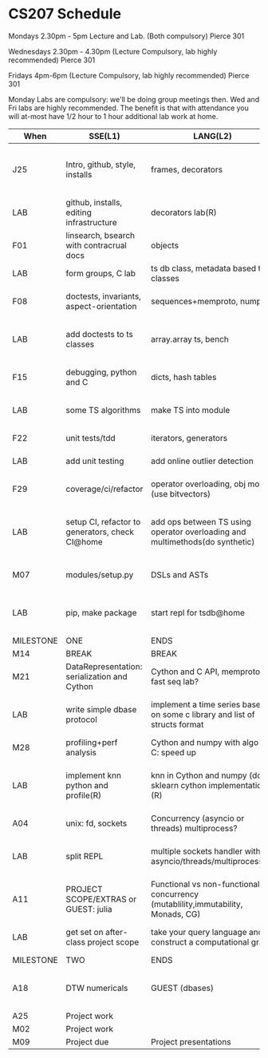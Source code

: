 # CS207 Schedule



Mondays 2.30pm - 5pm Lecture and Lab. (Both compulsory) Pierce 301

Wednesdays 2.30pm - 4.30pm (Lecture Compulsory, lab highly recommended) Pierce 301

Fridays 4pm-6pm (Lecture Compulsory, lab highly recommended) Pierce 301

Monday Labs are compulsory: we'll be doing group meetings then. Wed and Fri labs are highly recommended. The benefit is that with attendance you will at-most have 1/2 hour to 1 hour additional lab work at home.



| When      | SSE(L1)                                  | LANG(L2)                                 | DSA(L3)                                  | @home                                    |
| --------- | ---------------------------------------- | ---------------------------------------- | ---------------------------------------- | ---------------------------------------- |
| J25       | Intro, github, style, installs           | frames, decorators                       | computational models (recursive, iterative, div-conq) and O(n) |                                          |
| LAB       | github, installs, editing infrastructure | decorators lab(R)                        | fibonacci multiple ways(R)               |                                          |
| F01       | linsearch, bsearch with contracrual docs | objects                                  | lists+linkedlists, C                     |                                          |
| LAB       | form groups, C lab                       | ts db class, metadata based ts classes   | linked lists(R)                          | tsdb, ts class                           |
| F08       | doctests, invariants, aspect-orientation | sequences+memproto, numpy                | more C, pointers, memoryXXX              |                                          |
| LAB       | add doctests to ts classes               | array.array ts, bench                    | XXX                                      | ts class with contiguous memory numpy    |
| F15       | debugging, python and C                  | dicts, hash tables                       | numerical programming, simple FFT        |                                          |
| LAB       | some TS algorithms                       | make TS into module                      | softmax(R)                               | add simple algorithms, FFT               |
| F22       | unit tests/tdd                           | iterators, generators                    | bin (search) trees                       |                                          |
| LAB       | add unit testing                         | add online outlier detection             | Trees(R) (todo)                          | add online algorithms                    |
| F29       | coverage/ci/refactor                     | operator overloading, obj model, (use bitvectors) | heaps, sort and search, tim-sort         |                                          |
| LAB       | setup CI, refactor to generators, check CI@home | add ops between TS using operator overloading and multimethods(do synthetic) | multi dispatch TS sort .                 | add between-time series ops including distance |
| M07       | modules/setup.py                         | DSLs and ASTs                            | Metadata and Query Languages             |                                          |
| LAB       | pip, make package                        | start repl for tsdb@home                 | enhance dsl with metadata selection from dicts | add simple query repl on db              |
| MILESTONE | ONE                                      | ENDS                                     | HERE                                     |                                          |
| M14       | BREAK                                    | BREAK                                    | BREAK                                    |                                          |
| M21       | DataRepresentation: serialization and Cython | Cython and C API, memproto, fast seq lab? | Indexing: dbases/btrees                  |                                          |
| LAB       | write simple dbase protocol              | implement a time series based on some c library and list of structs format | implement 2 level external storage for time series | convert dbase to btree dbase             |
| M28       | profiling+perf analysis                  | Cython and numpy with algo in C: speed up | kNN numericals                           |                                          |
| LAB       | implement knn python and profile(R)      | knn in Cython and numpy (do a sklearn cython implementation)(R) | knn with a faster algorithm still exported to py (perhaps in py only) | implement some KNN numericals            |
| A04       | unix: fd, sockets                        | Concurrency (asyncio or threads) multiprocess? | rtree/vptree                             |                                          |
| LAB       | split REPL                               | multiple sockets handler with asyncio/threads/multiprocess(R) | TODO: rtree/vptree (R)                   | add to meta/index a vptree for kNN db    |
| A11       | PROJECT SCOPE/EXTRAS or GUEST: julia     | Functional vs non-functional for concurrency (mutablility,immutability, Monads, CG) | optimizing CG, graph based scheduler, dask |                                          |
| LAB       | get set on after-class project scope     | take your query language and construct a computational graph | optimize the graph                       | add computational graph to db            |
| MILESTONE | TWO                                      | ENDS                                     | HERE                                     |                                          |
| A18       | DTW  numericals                          | GUEST (dbases)                           | FFT and its optimization? (whole lecture: guest) |                                          |
| A25       | Project work                             |                                          |                                          |                                          |
| M02       | Project work                             |                                          |                                          |                                          |
| M09       | Project due                              | Project presentations                    | Project grades                           |                                          |